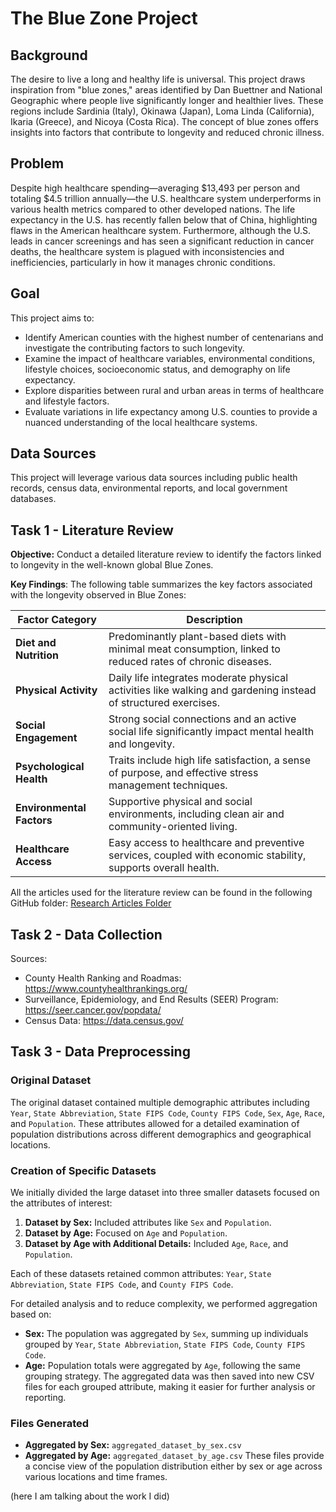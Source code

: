 # The Blue Zone Project

## Background
The desire to live a long and healthy life is universal. This project draws inspiration from "blue zones," areas identified by Dan Buettner and National Geographic where people live significantly longer and healthier lives. These regions include Sardinia (Italy), Okinawa (Japan), Loma Linda (California), Ikaria (Greece), and Nicoya (Costa Rica). The concept of blue zones offers insights into factors that contribute to longevity and reduced chronic illness.

## Problem
Despite high healthcare spending—averaging $13,493 per person and totaling $4.5 trillion annually—the U.S. healthcare system underperforms in various health metrics compared to other developed nations. The life expectancy in the U.S. has recently fallen below that of China, highlighting flaws in the American healthcare system. Furthermore, although the U.S. leads in cancer screenings and has seen a significant reduction in cancer deaths, the healthcare system is plagued with inconsistencies and inefficiencies, particularly in how it manages chronic conditions.

## Goal
This project aims to:
- Identify American counties with the highest number of centenarians and investigate the contributing factors to such longevity.
- Examine the impact of healthcare variables, environmental conditions, lifestyle choices, socioeconomic status, and demography on life expectancy.
- Explore disparities between rural and urban areas in terms of healthcare and lifestyle factors.
- Evaluate variations in life expectancy among U.S. counties to provide a nuanced understanding of the local healthcare systems.

## Data Sources
This project will leverage various data sources including public health records, census data, environmental reports, and local government databases.

## Task 1 - Literature Review

**Objective:** Conduct a detailed literature review to identify the factors linked to longevity in the well-known global Blue Zones.

**Key Findings**:
The following table summarizes the key factors associated with the longevity observed in Blue Zones:

| Factor Category          | Description                                                                                                  |
|--------------------------|--------------------------------------------------------------------------------------------------------------|
| **Diet and Nutrition**   | Predominantly plant-based diets with minimal meat consumption, linked to reduced rates of chronic diseases.  |
| **Physical Activity**    | Daily life integrates moderate physical activities like walking and gardening instead of structured exercises.|
| **Social Engagement**    | Strong social connections and an active social life significantly impact mental health and longevity.         |
| **Psychological Health** | Traits include high life satisfaction, a sense of purpose, and effective stress management techniques.       |
| **Environmental Factors**| Supportive physical and social environments, including clean air and community-oriented living.               |
| **Healthcare Access**    | Easy access to healthcare and preventive services, coupled with economic stability, supports overall health.  |

All the articles used for the literature review can be found in the following GitHub folder:
[Research Articles Folder](https://github.com/adiimated/The-Blue-Zone-Project/tree/main/literature%20review/Research%20Articles)

## Task 2 - Data Collection

Sources: 
 * County Health Ranking and Roadmas: https://www.countyhealthrankings.org/
 * Surveillance, Epidemiology, and End Results (SEER) Program: https://seer.cancer.gov/popdata/
 * Census Data: https://data.census.gov/

## Task 3 - Data Preprocessing

### Original Dataset

The original dataset contained multiple demographic attributes including `Year`, `State Abbreviation`, `State FIPS Code`, `County FIPS Code`, `Sex`, `Age`, `Race`, and `Population`. These attributes allowed for a detailed examination of population distributions across different demographics and geographical locations.

### Creation of Specific Datasets
We initially divided the large dataset into three smaller datasets focused on the attributes of interest:
1. **Dataset by Sex:** Included attributes like `Sex` and `Population`.
2. **Dataset by Age:** Focused on `Age` and `Population`.
3. **Dataset by Age with Additional Details:** Included `Age`, `Race`, and `Population`.

Each of these datasets retained common attributes: `Year`, `State Abbreviation`, `State FIPS Code`, and `County FIPS Code`.

For detailed analysis and to reduce complexity, we performed aggregation based on:
- **Sex:** The population was aggregated by `Sex`, summing up individuals grouped by `Year`, `State Abbreviation`, `State FIPS Code`, `County FIPS Code`.
- **Age:** Population totals were aggregated by `Age`, following the same grouping strategy.
The aggregated data was then saved into new CSV files for each grouped attribute, making it easier for further analysis or reporting.

### Files Generated
- **Aggregated by Sex:** `aggregated_dataset_by_sex.csv`
- **Aggregated by Age:** `aggregated_dataset_by_age.csv`
These files provide a concise view of the population distribution either by sex or age across various locations and time frames.

(here I am talking about the work I did)

